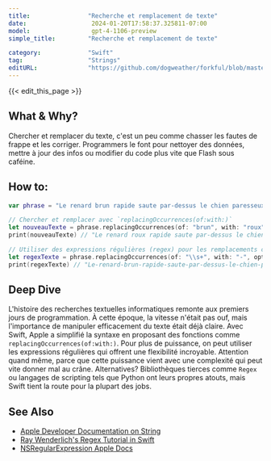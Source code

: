 ```yaml
---
title:                "Recherche et remplacement de texte"
date:                  2024-01-20T17:58:37.325811-07:00
model:                 gpt-4-1106-preview
simple_title:         "Recherche et remplacement de texte"

category:             "Swift"
tag:                  "Strings"
editURL:              "https://github.com/dogweather/forkful/blob/master/content/fr/swift/searching-and-replacing-text.md"
---
```


{{< edit_this_page >}}

## What & Why?
Chercher et remplacer du texte, c'est un peu comme chasser les fautes de frappe et les corriger. Programmers le font pour nettoyer des données, mettre à jour des infos ou modifier du code plus vite que Flash sous caféine.

## How to:
```swift
var phrase = "Le renard brun rapide saute par-dessus le chien paresseux."

// Chercher et remplacer avec `replacingOccurrences(of:with:)`
let nouveauTexte = phrase.replacingOccurrences(of: "brun", with: "roux")
print(nouveauTexte) // "Le renard roux rapide saute par-dessus le chien paresseux."

// Utiliser des expressions régulières (regex) pour les remplacements complexes
let regexTexte = phrase.replacingOccurrences(of: "\\s+", with: "-", options: .regularExpression)
print(regexTexte) // "Le-renard-brun-rapide-saute-par-dessus-le-chien-paresseux."
```

## Deep Dive
L'histoire des recherches textuelles informatiques remonte aux premiers jours de programmation. À cette époque, la vitesse n'était pas ouf, mais l'importance de manipuler efficacement du texte était déjà claire. Avec Swift, Apple a simplifié la syntaxe en proposant des fonctions comme `replacingOccurrences(of:with:)`. Pour plus de puissance, on peut utiliser les expressions régulières qui offrent une flexibilité incroyable. Attention quand même, parce que cette puissance vient avec une complexité qui peut vite donner mal au crâne. Alternatives? Bibliothèques tierces comme `Regex` ou langages de scripting tels que Python ont leurs propres atouts, mais Swift tient la route pour la plupart des jobs.

## See Also
- [Apple Developer Documentation on String](https://developer.apple.com/documentation/swift/string)
- [Ray Wenderlich's Regex Tutorial in Swift](https://www.raywenderlich.com/5765-regular-expressions-tutorial-getting-started-with-regexes-in-swift)
- [NSRegularExpression Apple Docs](https://developer.apple.com/documentation/foundation/nsregularexpression)
